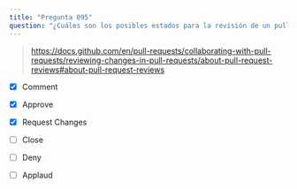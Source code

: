 ```yaml
---
title: "Pregunta 095"
question: "¿Cuáles son los posibles estados para la revisión de un pull request? (Elige tres.)"
---
```



> https://docs.github.com/en/pull-requests/collaborating-with-pull-requests/reviewing-changes-in-pull-requests/about-pull-request-reviews#about-pull-request-reviews
- [x] Comment
- [x] Approve
- [x] Request Changes
- [ ] Close
- [ ] Deny
- [ ] Applaud

